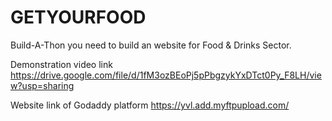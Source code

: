 # GETYOURFOOD
Build-A-Thon you need to build an website for Food &amp; Drinks Sector.

Demonstration video link
https://drive.google.com/file/d/1fM3ozBEoPj5pPbgzykYxDTct0Py_F8LH/view?usp=sharing



Website link of Godaddy platform 
https://yvl.add.myftpupload.com/

